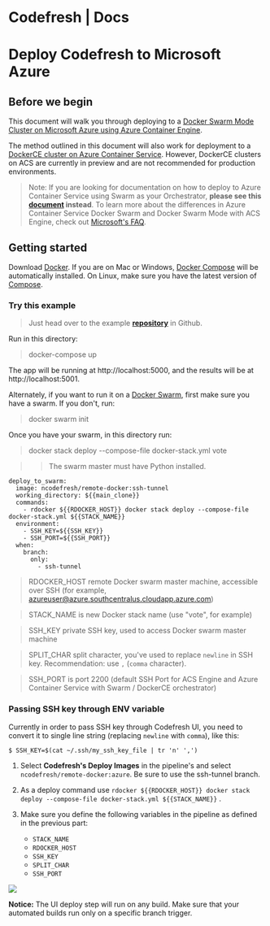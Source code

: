 # Codefresh | Docs

# Deploy Codefresh to Microsoft Azure 

## Before we begin

This document will walk you through deploying to a [Docker Swarm Mode Cluster on Microsoft Azure using Azure Container Engine][10]. 

The method outlined in this document will also work for deployment to a [DockerCE cluster on Azure Container Service][8]. However, DockerCE clusters on ACS are currently in preview and are not recommended for production environments. 

> Note: If you are looking for documentation on how to deploy to Azure Container Service using Swarm as your Orchestrator, **please see this [document][7] instead**. To learn more about the differences in Azure Container Service Docker Swarm and Docker Swarm Mode with ACS Engine, check out [Microsoft's FAQ][9].

## Getting started

Download [Docker][1]. If you are on Mac or Windows, [Docker Compose][2] will be automatically installed. On Linux, make sure you have the latest version of [Compose][3].

### Try this example 

> Just head over to the example [**repository**][4] in Github.

Run in this directory:
> docker-compose up

The app will be running at http://localhost:5000, and the results will be at http://localhost:5001.

Alternately, if you want to run it on a [Docker Swarm][5], first make sure you have a swarm. If you don't, run:

> docker swarm init

Once you have your swarm, in this directory run:

> docker stack deploy --compose-file docker-stack.yml vote

>> The swarm master must have Python installed.
    
    deploy_to_swarm:
      image: ncodefresh/remote-docker:ssh-tunnel
      working_directory: ${{main_clone}}
      commands:
        - rdocker ${{RDOCKER_HOST}} docker stack deploy --compose-file docker-stack.yml ${{STACK_NAME}}
      environment:
        - SSH_KEY=${{SSH_KEY}}
        - SSH_PORT=${{SSH_PORT}}
      when:
        branch:
          only:
            - ssh-tunnel

> RDOCKER_HOST remote Docker swarm master machine, accessible over SSH (for example, azureuser@azure.southcentralus.cloudapp.azure.com)

> STACK_NAME is new Docker stack name (use "vote", for example)

> SSH_KEY private SSH key, used to access Docker swarm master machine

> SPLIT_CHAR split character, you've used to replace `newline` in SSH key. Recommendation: use `,` (`comma` character).

> SSH_PORT is port 2200 (default SSH Port for ACS Engine and Azure Container Service with Swarm / DockerCE orchestrator)

### Passing SSH key through ENV variable 

Currently in order to pass SSH key through Codefresh UI, you need to convert it to single line string (replacing `newline` with `comma`), like this:
    
    
    $ SSH_KEY=$(cat ~/.ssh/my_ssh_key_file | tr 'n' ',')
    

1. Select **Codefresh's Deploy Images** in the pipeline's and select `ncodefresh/remote-docker:azure`. Be sure to use the ssh-tunnel branch.

2. As a deploy command use `rdocker ${{RDOCKER_HOST}} docker stack deploy --compose-file docker-stack.yml ${{STACK_NAME}}` .

3. Make sure you define the following variables in the pipeline as defined in the previous part:

    * `STACK_NAME`
    * `RDOCKER_HOST`
    * `SSH_KEY`
    * `SPLIT_CHAR`
    * `SSH_PORT`

![][6]

**Notice:** The UI deploy step will run on any build. Make sure that your automated builds run only on a specific branch trigger.

[1]: https://www.docker.com/products/overview
[2]: https://docs.docker.com/compose
[3]: https://docs.docker.com/compose/install/
[4]: https://github.com/codefreshdemo/example-voting-app
[5]: https://docs.docker.com/engine/swarm/
[6]: https://files.readme.io/0a66a41-image3.png
[7]: https://github.com/codefreshdemo/example-voting-app
[8]: https://docs.microsoft.com/en-us/azure/container-service/dcos-swarm/container-service-swarm-mode-walkthrough
[9]: https://docs.microsoft.com/en-us/azure/container-service/kubernetes/container-service-faq
[10]: https://github.com/Azure/azure-quickstart-templates/tree/master/101-acsengine-swarmmode
  